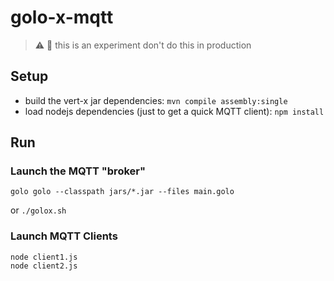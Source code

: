 # golo-x-mqtt

> ⚠️ 🚧 this is an experiment don't do this in production

## Setup

- build the vert-x jar dependencies: `mvn compile assembly:single`
- load nodejs dependencies (just to get a quick MQTT client): `npm install`

## Run

### Launch the MQTT "broker"

```shell
golo golo --classpath jars/*.jar --files main.golo
```

or `./golox.sh`

### Launch MQTT Clients

```shell
node client1.js
node client2.js
```
